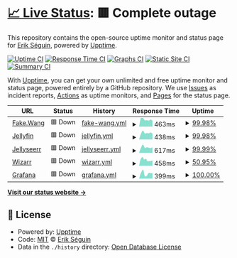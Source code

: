 # [📈 Live Status](https://erikseguin.github.io/upptime): <!--live status--> **🟥 Complete outage**

This repository contains the open-source uptime monitor and status page for [Erik Séguin](https://erikseguin.github.io/upptime), powered by [Upptime](https://github.com/upptime/upptime).

[![Uptime CI](https://github.com/erikseguin/upptime/workflows/Uptime%20CI/badge.svg)](https://github.com/erikseguin/upptime/actions?query=workflow%3A%22Uptime+CI%22)
[![Response Time CI](https://github.com/erikseguin/upptime/workflows/Response%20Time%20CI/badge.svg)](https://github.com/erikseguin/upptime/actions?query=workflow%3A%22Response+Time+CI%22)
[![Graphs CI](https://github.com/erikseguin/upptime/workflows/Graphs%20CI/badge.svg)](https://github.com/erikseguin/upptime/actions?query=workflow%3A%22Graphs+CI%22)
[![Static Site CI](https://github.com/erikseguin/upptime/workflows/Static%20Site%20CI/badge.svg)](https://github.com/erikseguin/upptime/actions?query=workflow%3A%22Static+Site+CI%22)
[![Summary CI](https://github.com/erikseguin/upptime/workflows/Summary%20CI/badge.svg)](https://github.com/erikseguin/upptime/actions?query=workflow%3A%22Summary+CI%22)

With [Upptime](https://upptime.js.org), you can get your own unlimited and free uptime monitor and status page, powered entirely by a GitHub repository. We use [Issues](https://github.com/erikseguin/upptime/issues) as incident reports, [Actions](https://github.com/erikseguin/upptime/actions) as uptime monitors, and [Pages](https://erikseguin.github.io/upptime) for the status page.

<!--start: status pages-->
<!-- This summary is generated by Upptime (https://github.com/upptime/upptime) -->
<!-- Do not edit this manually, your changes will be overwritten -->
<!-- prettier-ignore -->
| URL | Status | History | Response Time | Uptime |
| --- | ------ | ------- | ------------- | ------ |
| <img alt="" src="https://icons.duckduckgo.com/ip3/fake.wang.ico" height="13"> [Fake.Wang](https://fake.wang) | 🟥 Down | [fake-wang.yml](https://github.com/erikseguin/upptime/commits/HEAD/history/fake-wang.yml) | <details><summary><img alt="Response time graph" src="./graphs/fake-wang/response-time-week.png" height="20"> 463ms</summary><br><a href="https://status.fake.wang/history/fake-wang"><img alt="Response time 495" src="https://img.shields.io/endpoint?url=https%3A%2F%2Fraw.githubusercontent.com%2Ferikseguin%2Fupptime%2FHEAD%2Fapi%2Ffake-wang%2Fresponse-time.json"></a><br><a href="https://status.fake.wang/history/fake-wang"><img alt="24-hour response time 394" src="https://img.shields.io/endpoint?url=https%3A%2F%2Fraw.githubusercontent.com%2Ferikseguin%2Fupptime%2FHEAD%2Fapi%2Ffake-wang%2Fresponse-time-day.json"></a><br><a href="https://status.fake.wang/history/fake-wang"><img alt="7-day response time 463" src="https://img.shields.io/endpoint?url=https%3A%2F%2Fraw.githubusercontent.com%2Ferikseguin%2Fupptime%2FHEAD%2Fapi%2Ffake-wang%2Fresponse-time-week.json"></a><br><a href="https://status.fake.wang/history/fake-wang"><img alt="30-day response time 488" src="https://img.shields.io/endpoint?url=https%3A%2F%2Fraw.githubusercontent.com%2Ferikseguin%2Fupptime%2FHEAD%2Fapi%2Ffake-wang%2Fresponse-time-month.json"></a><br><a href="https://status.fake.wang/history/fake-wang"><img alt="1-year response time 495" src="https://img.shields.io/endpoint?url=https%3A%2F%2Fraw.githubusercontent.com%2Ferikseguin%2Fupptime%2FHEAD%2Fapi%2Ffake-wang%2Fresponse-time-year.json"></a></details> | <details><summary><a href="https://status.fake.wang/history/fake-wang">99.98%</a></summary><a href="https://status.fake.wang/history/fake-wang"><img alt="All-time uptime 99.20%" src="https://img.shields.io/endpoint?url=https%3A%2F%2Fraw.githubusercontent.com%2Ferikseguin%2Fupptime%2FHEAD%2Fapi%2Ffake-wang%2Fuptime.json"></a><br><a href="https://status.fake.wang/history/fake-wang"><img alt="24-hour uptime 99.85%" src="https://img.shields.io/endpoint?url=https%3A%2F%2Fraw.githubusercontent.com%2Ferikseguin%2Fupptime%2FHEAD%2Fapi%2Ffake-wang%2Fuptime-day.json"></a><br><a href="https://status.fake.wang/history/fake-wang"><img alt="7-day uptime 99.98%" src="https://img.shields.io/endpoint?url=https%3A%2F%2Fraw.githubusercontent.com%2Ferikseguin%2Fupptime%2FHEAD%2Fapi%2Ffake-wang%2Fuptime-week.json"></a><br><a href="https://status.fake.wang/history/fake-wang"><img alt="30-day uptime 99.97%" src="https://img.shields.io/endpoint?url=https%3A%2F%2Fraw.githubusercontent.com%2Ferikseguin%2Fupptime%2FHEAD%2Fapi%2Ffake-wang%2Fuptime-month.json"></a><br><a href="https://status.fake.wang/history/fake-wang"><img alt="1-year uptime 99.20%" src="https://img.shields.io/endpoint?url=https%3A%2F%2Fraw.githubusercontent.com%2Ferikseguin%2Fupptime%2FHEAD%2Fapi%2Ffake-wang%2Fuptime-year.json"></a></details>
| <img alt="" src="https://icons.duckduckgo.com/ip3/jellyfin.fake.wang.ico" height="13"> [Jellyfin](https://jellyfin.fake.wang) | 🟥 Down | [jellyfin.yml](https://github.com/erikseguin/upptime/commits/HEAD/history/jellyfin.yml) | <details><summary><img alt="Response time graph" src="./graphs/jellyfin/response-time-week.png" height="20"> 438ms</summary><br><a href="https://status.fake.wang/history/jellyfin"><img alt="Response time 485" src="https://img.shields.io/endpoint?url=https%3A%2F%2Fraw.githubusercontent.com%2Ferikseguin%2Fupptime%2FHEAD%2Fapi%2Fjellyfin%2Fresponse-time.json"></a><br><a href="https://status.fake.wang/history/jellyfin"><img alt="24-hour response time 394" src="https://img.shields.io/endpoint?url=https%3A%2F%2Fraw.githubusercontent.com%2Ferikseguin%2Fupptime%2FHEAD%2Fapi%2Fjellyfin%2Fresponse-time-day.json"></a><br><a href="https://status.fake.wang/history/jellyfin"><img alt="7-day response time 438" src="https://img.shields.io/endpoint?url=https%3A%2F%2Fraw.githubusercontent.com%2Ferikseguin%2Fupptime%2FHEAD%2Fapi%2Fjellyfin%2Fresponse-time-week.json"></a><br><a href="https://status.fake.wang/history/jellyfin"><img alt="30-day response time 486" src="https://img.shields.io/endpoint?url=https%3A%2F%2Fraw.githubusercontent.com%2Ferikseguin%2Fupptime%2FHEAD%2Fapi%2Fjellyfin%2Fresponse-time-month.json"></a><br><a href="https://status.fake.wang/history/jellyfin"><img alt="1-year response time 485" src="https://img.shields.io/endpoint?url=https%3A%2F%2Fraw.githubusercontent.com%2Ferikseguin%2Fupptime%2FHEAD%2Fapi%2Fjellyfin%2Fresponse-time-year.json"></a></details> | <details><summary><a href="https://status.fake.wang/history/jellyfin">99.98%</a></summary><a href="https://status.fake.wang/history/jellyfin"><img alt="All-time uptime 99.17%" src="https://img.shields.io/endpoint?url=https%3A%2F%2Fraw.githubusercontent.com%2Ferikseguin%2Fupptime%2FHEAD%2Fapi%2Fjellyfin%2Fuptime.json"></a><br><a href="https://status.fake.wang/history/jellyfin"><img alt="24-hour uptime 99.88%" src="https://img.shields.io/endpoint?url=https%3A%2F%2Fraw.githubusercontent.com%2Ferikseguin%2Fupptime%2FHEAD%2Fapi%2Fjellyfin%2Fuptime-day.json"></a><br><a href="https://status.fake.wang/history/jellyfin"><img alt="7-day uptime 99.98%" src="https://img.shields.io/endpoint?url=https%3A%2F%2Fraw.githubusercontent.com%2Ferikseguin%2Fupptime%2FHEAD%2Fapi%2Fjellyfin%2Fuptime-week.json"></a><br><a href="https://status.fake.wang/history/jellyfin"><img alt="30-day uptime 99.98%" src="https://img.shields.io/endpoint?url=https%3A%2F%2Fraw.githubusercontent.com%2Ferikseguin%2Fupptime%2FHEAD%2Fapi%2Fjellyfin%2Fuptime-month.json"></a><br><a href="https://status.fake.wang/history/jellyfin"><img alt="1-year uptime 99.17%" src="https://img.shields.io/endpoint?url=https%3A%2F%2Fraw.githubusercontent.com%2Ferikseguin%2Fupptime%2FHEAD%2Fapi%2Fjellyfin%2Fuptime-year.json"></a></details>
| <img alt="" src="https://icons.duckduckgo.com/ip3/jellyseerr.fake.wang.ico" height="13"> [Jellyseerr](https://jellyseerr.fake.wang) | 🟥 Down | [jellyseerr.yml](https://github.com/erikseguin/upptime/commits/HEAD/history/jellyseerr.yml) | <details><summary><img alt="Response time graph" src="./graphs/jellyseerr/response-time-week.png" height="20"> 617ms</summary><br><a href="https://status.fake.wang/history/jellyseerr"><img alt="Response time 723" src="https://img.shields.io/endpoint?url=https%3A%2F%2Fraw.githubusercontent.com%2Ferikseguin%2Fupptime%2FHEAD%2Fapi%2Fjellyseerr%2Fresponse-time.json"></a><br><a href="https://status.fake.wang/history/jellyseerr"><img alt="24-hour response time 608" src="https://img.shields.io/endpoint?url=https%3A%2F%2Fraw.githubusercontent.com%2Ferikseguin%2Fupptime%2FHEAD%2Fapi%2Fjellyseerr%2Fresponse-time-day.json"></a><br><a href="https://status.fake.wang/history/jellyseerr"><img alt="7-day response time 617" src="https://img.shields.io/endpoint?url=https%3A%2F%2Fraw.githubusercontent.com%2Ferikseguin%2Fupptime%2FHEAD%2Fapi%2Fjellyseerr%2Fresponse-time-week.json"></a><br><a href="https://status.fake.wang/history/jellyseerr"><img alt="30-day response time 709" src="https://img.shields.io/endpoint?url=https%3A%2F%2Fraw.githubusercontent.com%2Ferikseguin%2Fupptime%2FHEAD%2Fapi%2Fjellyseerr%2Fresponse-time-month.json"></a><br><a href="https://status.fake.wang/history/jellyseerr"><img alt="1-year response time 723" src="https://img.shields.io/endpoint?url=https%3A%2F%2Fraw.githubusercontent.com%2Ferikseguin%2Fupptime%2FHEAD%2Fapi%2Fjellyseerr%2Fresponse-time-year.json"></a></details> | <details><summary><a href="https://status.fake.wang/history/jellyseerr">99.99%</a></summary><a href="https://status.fake.wang/history/jellyseerr"><img alt="All-time uptime 99.26%" src="https://img.shields.io/endpoint?url=https%3A%2F%2Fraw.githubusercontent.com%2Ferikseguin%2Fupptime%2FHEAD%2Fapi%2Fjellyseerr%2Fuptime.json"></a><br><a href="https://status.fake.wang/history/jellyseerr"><img alt="24-hour uptime 99.92%" src="https://img.shields.io/endpoint?url=https%3A%2F%2Fraw.githubusercontent.com%2Ferikseguin%2Fupptime%2FHEAD%2Fapi%2Fjellyseerr%2Fuptime-day.json"></a><br><a href="https://status.fake.wang/history/jellyseerr"><img alt="7-day uptime 99.99%" src="https://img.shields.io/endpoint?url=https%3A%2F%2Fraw.githubusercontent.com%2Ferikseguin%2Fupptime%2FHEAD%2Fapi%2Fjellyseerr%2Fuptime-week.json"></a><br><a href="https://status.fake.wang/history/jellyseerr"><img alt="30-day uptime 99.98%" src="https://img.shields.io/endpoint?url=https%3A%2F%2Fraw.githubusercontent.com%2Ferikseguin%2Fupptime%2FHEAD%2Fapi%2Fjellyseerr%2Fuptime-month.json"></a><br><a href="https://status.fake.wang/history/jellyseerr"><img alt="1-year uptime 99.26%" src="https://img.shields.io/endpoint?url=https%3A%2F%2Fraw.githubusercontent.com%2Ferikseguin%2Fupptime%2FHEAD%2Fapi%2Fjellyseerr%2Fuptime-year.json"></a></details>
| <img alt="" src="https://icons.duckduckgo.com/ip3/wizarr.fake.wang.ico" height="13"> [Wizarr](https://wizarr.fake.wang) | 🟥 Down | [wizarr.yml](https://github.com/erikseguin/upptime/commits/HEAD/history/wizarr.yml) | <details><summary><img alt="Response time graph" src="./graphs/wizarr/response-time-week.png" height="20"> 458ms</summary><br><a href="https://status.fake.wang/history/wizarr"><img alt="Response time 532" src="https://img.shields.io/endpoint?url=https%3A%2F%2Fraw.githubusercontent.com%2Ferikseguin%2Fupptime%2FHEAD%2Fapi%2Fwizarr%2Fresponse-time.json"></a><br><a href="https://status.fake.wang/history/wizarr"><img alt="24-hour response time 403" src="https://img.shields.io/endpoint?url=https%3A%2F%2Fraw.githubusercontent.com%2Ferikseguin%2Fupptime%2FHEAD%2Fapi%2Fwizarr%2Fresponse-time-day.json"></a><br><a href="https://status.fake.wang/history/wizarr"><img alt="7-day response time 458" src="https://img.shields.io/endpoint?url=https%3A%2F%2Fraw.githubusercontent.com%2Ferikseguin%2Fupptime%2FHEAD%2Fapi%2Fwizarr%2Fresponse-time-week.json"></a><br><a href="https://status.fake.wang/history/wizarr"><img alt="30-day response time 523" src="https://img.shields.io/endpoint?url=https%3A%2F%2Fraw.githubusercontent.com%2Ferikseguin%2Fupptime%2FHEAD%2Fapi%2Fwizarr%2Fresponse-time-month.json"></a><br><a href="https://status.fake.wang/history/wizarr"><img alt="1-year response time 532" src="https://img.shields.io/endpoint?url=https%3A%2F%2Fraw.githubusercontent.com%2Ferikseguin%2Fupptime%2FHEAD%2Fapi%2Fwizarr%2Fresponse-time-year.json"></a></details> | <details><summary><a href="https://status.fake.wang/history/wizarr">50.95%</a></summary><a href="https://status.fake.wang/history/wizarr"><img alt="All-time uptime 93.11%" src="https://img.shields.io/endpoint?url=https%3A%2F%2Fraw.githubusercontent.com%2Ferikseguin%2Fupptime%2FHEAD%2Fapi%2Fwizarr%2Fuptime.json"></a><br><a href="https://status.fake.wang/history/wizarr"><img alt="24-hour uptime 0.00%" src="https://img.shields.io/endpoint?url=https%3A%2F%2Fraw.githubusercontent.com%2Ferikseguin%2Fupptime%2FHEAD%2Fapi%2Fwizarr%2Fuptime-day.json"></a><br><a href="https://status.fake.wang/history/wizarr"><img alt="7-day uptime 50.95%" src="https://img.shields.io/endpoint?url=https%3A%2F%2Fraw.githubusercontent.com%2Ferikseguin%2Fupptime%2FHEAD%2Fapi%2Fwizarr%2Fuptime-week.json"></a><br><a href="https://status.fake.wang/history/wizarr"><img alt="30-day uptime 88.71%" src="https://img.shields.io/endpoint?url=https%3A%2F%2Fraw.githubusercontent.com%2Ferikseguin%2Fupptime%2FHEAD%2Fapi%2Fwizarr%2Fuptime-month.json"></a><br><a href="https://status.fake.wang/history/wizarr"><img alt="1-year uptime 93.11%" src="https://img.shields.io/endpoint?url=https%3A%2F%2Fraw.githubusercontent.com%2Ferikseguin%2Fupptime%2FHEAD%2Fapi%2Fwizarr%2Fuptime-year.json"></a></details>
| <img alt="" src="https://icons.duckduckgo.com/ip3/grafana.fake.wang.ico" height="13"> [Grafana](https://grafana.fake.wang) | 🟥 Down | [grafana.yml](https://github.com/erikseguin/upptime/commits/HEAD/history/grafana.yml) | <details><summary><img alt="Response time graph" src="./graphs/grafana/response-time-week.png" height="20"> 399ms</summary><br><a href="https://status.fake.wang/history/grafana"><img alt="Response time 478" src="https://img.shields.io/endpoint?url=https%3A%2F%2Fraw.githubusercontent.com%2Ferikseguin%2Fupptime%2FHEAD%2Fapi%2Fgrafana%2Fresponse-time.json"></a><br><a href="https://status.fake.wang/history/grafana"><img alt="24-hour response time 420" src="https://img.shields.io/endpoint?url=https%3A%2F%2Fraw.githubusercontent.com%2Ferikseguin%2Fupptime%2FHEAD%2Fapi%2Fgrafana%2Fresponse-time-day.json"></a><br><a href="https://status.fake.wang/history/grafana"><img alt="7-day response time 399" src="https://img.shields.io/endpoint?url=https%3A%2F%2Fraw.githubusercontent.com%2Ferikseguin%2Fupptime%2FHEAD%2Fapi%2Fgrafana%2Fresponse-time-week.json"></a><br><a href="https://status.fake.wang/history/grafana"><img alt="30-day response time 473" src="https://img.shields.io/endpoint?url=https%3A%2F%2Fraw.githubusercontent.com%2Ferikseguin%2Fupptime%2FHEAD%2Fapi%2Fgrafana%2Fresponse-time-month.json"></a><br><a href="https://status.fake.wang/history/grafana"><img alt="1-year response time 478" src="https://img.shields.io/endpoint?url=https%3A%2F%2Fraw.githubusercontent.com%2Ferikseguin%2Fupptime%2FHEAD%2Fapi%2Fgrafana%2Fresponse-time-year.json"></a></details> | <details><summary><a href="https://status.fake.wang/history/grafana">100.00%</a></summary><a href="https://status.fake.wang/history/grafana"><img alt="All-time uptime 99.27%" src="https://img.shields.io/endpoint?url=https%3A%2F%2Fraw.githubusercontent.com%2Ferikseguin%2Fupptime%2FHEAD%2Fapi%2Fgrafana%2Fuptime.json"></a><br><a href="https://status.fake.wang/history/grafana"><img alt="24-hour uptime 99.99%" src="https://img.shields.io/endpoint?url=https%3A%2F%2Fraw.githubusercontent.com%2Ferikseguin%2Fupptime%2FHEAD%2Fapi%2Fgrafana%2Fuptime-day.json"></a><br><a href="https://status.fake.wang/history/grafana"><img alt="7-day uptime 100.00%" src="https://img.shields.io/endpoint?url=https%3A%2F%2Fraw.githubusercontent.com%2Ferikseguin%2Fupptime%2FHEAD%2Fapi%2Fgrafana%2Fuptime-week.json"></a><br><a href="https://status.fake.wang/history/grafana"><img alt="30-day uptime 99.99%" src="https://img.shields.io/endpoint?url=https%3A%2F%2Fraw.githubusercontent.com%2Ferikseguin%2Fupptime%2FHEAD%2Fapi%2Fgrafana%2Fuptime-month.json"></a><br><a href="https://status.fake.wang/history/grafana"><img alt="1-year uptime 99.27%" src="https://img.shields.io/endpoint?url=https%3A%2F%2Fraw.githubusercontent.com%2Ferikseguin%2Fupptime%2FHEAD%2Fapi%2Fgrafana%2Fuptime-year.json"></a></details>

<!--end: status pages-->

[**Visit our status website →**](https://erikseguin.github.io/upptime)

## 📄 License

- Powered by: [Upptime](https://github.com/upptime/upptime)
- Code: [MIT](./LICENSE) © [Erik Séguin](https://erikseguin.github.io/upptime)
- Data in the `./history` directory: [Open Database License](https://opendatacommons.org/licenses/odbl/1-0/)
